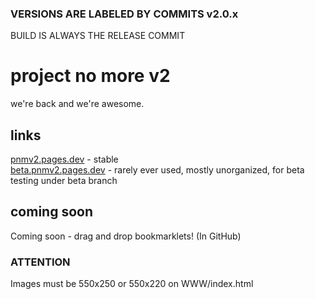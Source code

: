 ### VERSIONS ARE LABELED BY COMMITS v2.0.x
BUILD IS ALWAYS THE RELEASE COMMIT
# project no more v2
we're back and we're awesome.
## links
[pnmv2.pages.dev](https://pnmv2.pages.dev) - stable<br>
[beta.pnmv2.pages.dev](https://beta.pnmv2.pages.dev) - rarely ever used, mostly unorganized, for beta testing under beta branch
## coming soon
Coming soon - drag and drop bookmarklets! (In GitHub)
### ATTENTION
Images must be 550x250 or 550x220 on WWW/index.html
